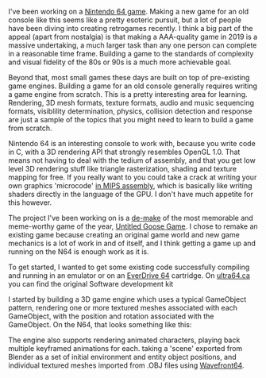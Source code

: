 I've been working on a [Nintendo 64 game](https://twitter.com/ur_friend_james/status/1198844583557435392). Making a new game for an old console like this seems like a pretty esoteric pursuit, but a lot of people have been diving into creating retrogames recently. I think a big part of the appeal (apart from nostalgia) is that making a AAA-quality game in 2019 is a massive undertaking, a much larger task than any one person can complete in a reasonable time frame. Building a game to the standards of complexity and visual fidelity of the 80s or 90s is a much more achievable goal.

Beyond that, most small games these days are built on top of pre-existing game engines. Building a game for an old console generally requires writing a game engine from scratch. This is a pretty interesting area for learning. Rendering, 3D mesh formats, texture formats, audio and music sequencing formats, visiblility determination, physics, collision detection and response are just a sample of the topics that you might need to learn to build a game from scratch.

Nintendo 64 is an interesting console to work with, because you write code in C, with a 3D rendering API that strongly resembles OpenGL 1.0. That means not having to deal with the tedium of assembly, and that you get low level 3D rendering stuff like triangle rasterization, shading and texture mapping for free. If you really want to you could take a crack at writing your own graphics 'microcode' [in MIPS assembly](https://github.com/pseudophpt/pseultra/blob/master/n64/ucode/src/psm3d.sx), which is basically like writing shaders directly in the language of the GPU. I don't have much appetite for this however.

The project I've been working on is a [de-make](https://en.wikipedia.org/wiki/Video_game_remake#Demakes) of the most memorable and meme-worthy game of the year, [Untitled Goose Game](https://goose.game/). I chose to remake an existing game because creating an original game world and new game mechanics is a lot of work in and of itself, and I think getting a game up and running on the N64 is enough work as it is.


To get started, I wanted to get some existing code successfully compiling and running in an emulator or on an [EverDrive 64](https://n64today.com/2017/01/29/everdrive-64-guide/) cartridge. On [ultra64.ca](https://ultra64.ca/) you can find the original Software development kit

I started by building a 3D game engine which uses a typical GameObject pattern, rendering one or more textured meshes associated with each GameObject, with the position and rotation associated with the GameObject. On the N64, that looks something like this:




The engine also supports rendering animated characters, playing back multiple keyframed animations for each.
 taking a 'scene' exported from Blender as a set of initial environment and entity object positions, and individual textured meshes imported from .OBJ files using [Wavefront64](https://github.com/tfcat/Wavefront64).